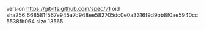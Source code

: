 version https://git-lfs.github.com/spec/v1
oid sha256:668581f567e945a7d948ee582705dc0e0a3316f9d9bb8f0ae5940cc5538fb064
size 13565
